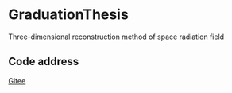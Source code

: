 # GraduationThesis
Three-dimensional reconstruction method of space radiation field

## Code address
[Gitee](https://gitee.com/iiuming/RadiationFieldReconstruction)